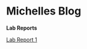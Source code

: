 # Michelles Blog

**Lab Reports**

[Lab Report 1](https://michellem8.github.io/cse15l-lab-reports/lab-report-1-week-2.html)

